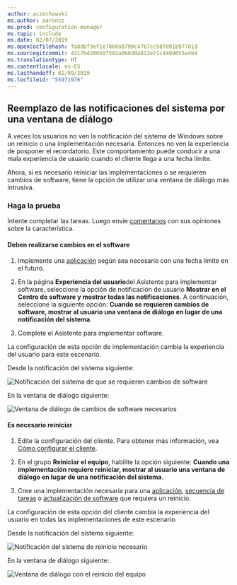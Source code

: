 ```yaml
---
author: aczechowski
ms.author: aaroncz
ms.prod: configuration-manager
ms.topic: include
ms.date: 02/07/2019
ms.openlocfilehash: fa8dbf3ef1e7068a8790c4767cc987d91b977d1d
ms.sourcegitcommit: 4317bd20050f582a068d0a813e71c449d655e4b4
ms.translationtype: HT
ms.contentlocale: es-ES
ms.lasthandoff: 02/09/2019
ms.locfileid: "55971976"
---
```

## <a name="bkmk_impact"></a> Reemplazo de las notificaciones del sistema por una ventana de diálogo
<!--3555947-->

A veces los usuarios no ven la notificación del sistema de Windows sobre un reinicio o una implementación necesaria. Entonces no ven la experiencia de posponer el recordatorio. Este comportamiento puede conducir a una mala experiencia de usuario cuando el cliente llega a una fecha límite.

Ahora, si es necesario reiniciar las implementaciones o se requieren cambios de software, tiene la opción de utilizar una ventana de diálogo más intrusiva. 


### <a name="try-it-out"></a>Haga la prueba

Intente completar las tareas. Luego envíe [comentarios](/sccm/core/understand/find-help#product-feedback) con sus opiniones sobre la característica.


#### <a name="software-changes-are-required"></a>Deben realizarse cambios en el software

1. Implemente una [aplicación](/sccm/apps/deploy-use/deploy-applications) según sea necesario con una fecha límite en el futuro.  

2. En la página **Experiencia del usuario**del Asistente para implementar software, seleccione la opción de notificación de usuario **Mostrar en el Centro de software y mostrar todas las notificaciones**. A continuación, seleccione la siguiente opción: **Cuando se requieren cambios de software, mostrar al usuario una ventana de diálogo en lugar de una notificación del sistema**.  

3. Complete el Asistente para implementar software.

La configuración de esta opción de implementación cambia la experiencia del usuario para este escenario.

Desde la notificación del sistema siguiente:

![Notificación del sistema de que se requieren cambios de software](../../media/3555947-required-toast.png)  

En la ventana de diálogo siguiente:

![Ventana de diálogo de cambios de software necesarios](../../media/3555947-required-dialog.png)


#### <a name="restart-required"></a>Es necesario reiniciar

1. Edite la configuración del cliente. Para obtener más información, vea [Cómo configurar el cliente](/sccm/core/clients/deploy/configure-client-settings).  

2. En el grupo **Reiniciar el equipo**, habilite la opción siguiente: **Cuando una implementación requiere reiniciar, mostrar al usuario una ventana de diálogo en lugar de una notificación del sistema**.  

3. Cree una implementación necesaria para una [aplicación](/sccm/apps/deploy-use/deploy-applications), [secuencia de tareas](/sccm/osd/deploy-use/manage-task-sequences-to-automate-tasks#BKMK_DeployTS) o [actualización de software](/sccm/sum/deploy-use/deploy-software-updates) que requiera un reinicio.  

La configuración de esta opción del cliente cambia la experiencia del usuario en todas las implementaciones de este escenario.

Desde la notificación del sistema siguiente:

![Notificación del sistema de reinicio necesario](../../media/3555947-restart-toast.png)  

En la ventana de diálogo siguiente:

![Ventana de diálogo con el reinicio del equipo](../../media/3555947-restart-dialog.png)

